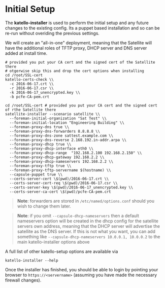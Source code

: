 # Initial Setup

The **katello-installer** is used to perform the initial setup and any future changes to the existing config. Its a puppet based installation and so can be re-run without overiding the previous settings.

We will create an "all-in-one" deployment, meaning that the Satellite will have the additional roles of TFTP proxy, DHCP server and DNS server added at install time.

```
# provided you put your CA cert and the signed cert of the Satellite there
# otgerwise skip this and drop the cert options when installing
cd /root/SSL-cert
katello-certs-check \\
  -c 2016-06-17.crt \\
  -r 2016-06-17.csr \\
  -k 2016-06-17_unencrypted.key \\
  -b pcfe-CA-pem.crt

cd /root/SSL-cert # provided you put your CA cert and the signed cert of rthe Satellite there
satellite-installer --scenario satellite \\
  --foreman-initial-organization "Sat Test" \\
  --foreman-initial-location "Engineering Building" \\
  --foreman-proxy-dns true \\
  --foreman-proxy-dns-forwarders 8.8.8.8 \\
  --foreman-proxy-dns-zone sattest.example.com \\
  --foreman-proxy-dns-reverse 2.168.192.in-addr.arpa \\
  --foreman-proxy-dhcp true \\
  --foreman-proxy-dhcp-interface eth0 \\
  --foreman-proxy-dhcp-range  "192.168.2.100 192.168.2.150" \\
  --foreman-proxy-dhcp-gateway 192.168.2.2 \\
  --foreman-proxy-dhcp-nameservers 192.168.2.2 \\
  --foreman-proxy-tftp true \\
  --foreman-proxy-tftp-servername $(hostname) \\
  --capsule-puppet true \\
  --certs-server-cert \$(pwd)/2016-06-17.crt \\
  --certs-server-cert-req \$(pwd)/2016-06-17.csr \\
  --certs-server-key \$(pwd)/2016-06-17_unencrypted.key \\
  --certs-server-ca-cert \$(pwd)/pcfe-CA-pem.crt
```

>**Note**: forwarders are stored in ```/etc/named/options.conf``` should you wish to change them later.

>**Note**: if you omit  ```--capsule-dhcp-nameservers``` then a default nameservers option will be created in the dhcp config for the satellite servers own address, meaning that the DHCP server will advertise the satellite as the DNS server. If this is not what you want, you can add something like   ```--capsule-dhcp-nameservers 10.0.0.1, 10.0.0.2``` to the main katello-installer options above

A full list of other katello-setup options are available via
```
katello-installer --help
```

Once the installer has finished, you should be able to login by pointing your browser to ```https://<servername>``` (assuming you have made the necessary firewall changes).

